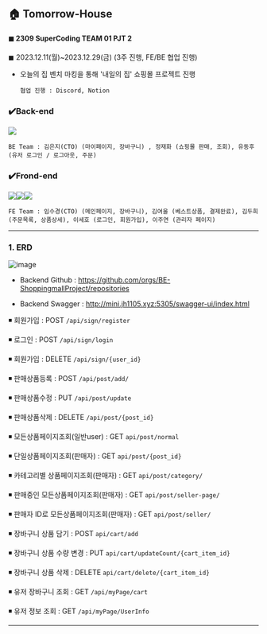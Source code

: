 ## 🏠 Tomorrow-House

#### ◼ 2309 SuperCoding TEAM 01 PJT 2 

◼ 2023.12.11(월)~2023.12.29(금) (3주 진행, FE/BE 협업 진행)

* 오늘의 집 벤치 마킹을 통해 '내일의 집' 쇼핑몰 프로젝트 진행

      협업 진행 : Discord, Notion

### ✔️Back-end
<img src="https://img.shields.io/badge/swagger-85EA2D?style=for-the-badge&logo=swagger&logoColor=green">

    BE Team : 김은지(CTO) (마이페이지, 장바구니) , 정재화 (쇼핑몰 판매, 조회), 유동후 (유저 로그인 / 로그아웃, 주문)

### ✔️Frond-end
<img src="https://img.shields.io/badge/React-61DAFB?style=for-the-badge&logo=React&logoColor=black"><img src="https://img.shields.io/badge/styledcomponents-DB7093?style=for-the-badge&logo=styledcomponents&logoColor=white"><img src="https://img.shields.io/badge/Redux-764ABC?style=for-the-badge&logo=Redux&logoColor=purple">

    FE Team : 임수경(CTO) (메인페이지, 장바구니), 김여울 (베스트상품, 결제완료), 김두희 (주문목록, 상품상세), 이세호 (로그인, 회원가입), 이주연 (관리자 페이지)

---


### 1. ERD
![image](https://github.com/oiosu/Tomorrow-House/assets/99783474/9acf968a-93bf-4db4-acc1-dc999e0b93e5)

* Backend Github : https://github.com/orgs/BE-ShoppingmallProject/repositories

* Backend Swagger : http://mini.jh1105.xyz:5305/swagger-ui/index.html


◾ 회원가입 : POST `/api/sign/register` 

◾ 로그인 : POST `/api/sign/login`

◾ 회원가입 : DELETE `/api/sign/{user_id}` 

◾ 판매상품등록 : POST `/api/post/add/` 

◾ 판매상품수정 : PUT `/api/post/update` 

◾ 판매상품삭제 : DELETE `/api/post/{post_id}`

◾ 모든상품페이지조회(일반user) : GET `api/post/normal` 

◾ 단일상품페이지조회(판매자) : GET `api/post/{post_id}` 

◾ 카테고리별 상품페이지조회(판매자) : GET `api/post/category/` 

◾ 판매중인 모든상품페이지조회(판매자) : GET `api/post/seller-page/` 

◾ 판매자 ID로 모든상품페이지조회(판매자) : GET `api/post/seller/` 

◾ 장바구니 상품 담기 : POST `api/cart/add` 

◾ 장바구니 상품 수량 변경 : PUT `api/cart/updateCount/{cart_item_id}`

◾ 장바구니 상품 삭제 : DELETE `api/cart/delete/{cart_item_id}` 

◾ 유저 장바구니 조회 : GET `/api/myPage/cart` 

◾ 유저 정보 조회 : GET `/api/myPage/UserInfo` 


---





